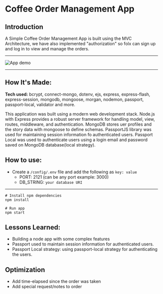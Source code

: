 # Coffee Order Management App

## Introduction

A Simple Coffee Order Management App is built using the MVC Architecture, we have also implemented "authorization" so folx can sign up and log in to view and manage the orders.

---

![App demo]()

---

## How It's Made:

**Tech used:** bcrypt, connect-mongo, dotenv, ejs, express, express-flash, express-session, mongodb, mongoose, morgan, nodemon, passport, passport-local, validator and more.

This application was built using a modern web development stack. Node.js with Express provides a robust server framework for handling model, view, routes, middleware, and authentication. MongoDB stores uer profiles and the story data with mongoose to define schemas. PassportJS library was used for maintaining session information fo authenticated users. Passport Local was used to authenticate users using a login email and password saved on MongoDB database(local strategy).

## How to use:

- Create a `/config/.env` file and add the following as `key: value`
  - PORT: 2121 (can be any port example: 3000)
  - DB_STRING: `your database URI`

---

```
# Install npm dependencies
npm install

# Run app
npm start
```

## Lessons Learned:

- Building a node app with some complex features
- Passport used to maintain session information for authenticated users.
- Passport Local strategy: using passport-local strategy for authenticating the users.

## Optimization

- Add time-elapsed since the order was taken
- Add special request/notes to order
